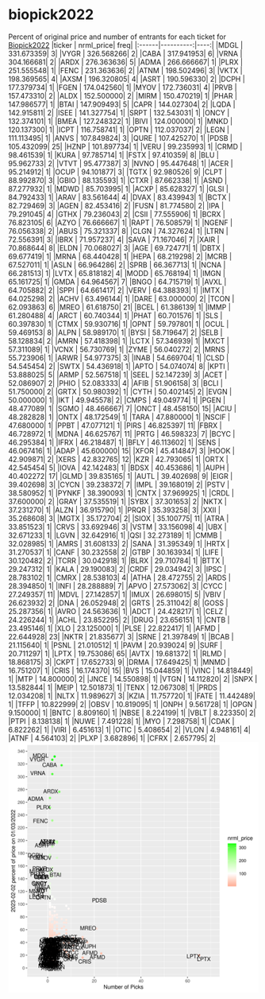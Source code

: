 # biopick2022
Percent of original price and number of entrants for each ticket for [Biopick2022](https://twitter.com/hashtag/Biopick2022)
|ticker | nrml_price| freq|
|:------|----------:|----:|
|MDGL   | 331.673359|    3|
|VYGR   | 326.568266|    2|
|CABA   | 317.941953|    6|
|VRNA   | 304.166681|    2|
|ARDX   | 276.363636|    5|
|ADMA   | 266.666667|    1|
|PLRX   | 251.555548|    1|
|FENC   | 231.363636|    2|
|ATNM   | 198.502496|    3|
|VKTX   | 198.369565|    4|
|AXSM   | 196.320805|    4|
|ASRT   | 190.596330|    2|
|DCPH   | 177.379734|    1|
|FGEN   | 174.042560|    1|
|MYOV   | 172.736031|    4|
|PRVB   | 157.473310|    2|
|ALDX   | 152.500000|    2|
|MIRM   | 150.470219|    1|
|PHAR   | 147.986577|    1|
|BTAI   | 147.909493|    5|
|CAPR   | 144.027304|    2|
|LQDA   | 142.915811|    2|
|ISEE   | 141.327754|    1|
|SRPT   | 132.543031|    1|
|ONCY   | 132.374101|    1|
|BMEA   | 127.248322|    1|
|BIVI   | 124.000000|    1|
|MNKD   | 120.137300|    1|
|ICPT   | 116.758741|    1|
|OPTN   | 112.037037|    2|
|LEGN   | 111.113495|    1|
|ANVS   | 107.849824|    3|
|QURE   | 107.425270|    1|
|PDSB   | 105.432099|   25|
|HZNP   | 101.897734|    1|
|VERU   |  99.235993|    1|
|CRMD   |  98.461539|    1|
|KURA   |  97.785714|    1|
|FSTX   |  97.410359|    8|
|BLU    |  95.962733|    2|
|VTVT   |  95.477387|    3|
|NVNO   |  95.447648|    1|
|ACER   |  95.214912|    1|
|OCUP   |  94.101877|    3|
|TGTX   |  92.980526|    9|
|CLPT   |  88.992870|    3|
|GBIO   |  88.135593|    1|
|CTXR   |  87.662338|    1|
|ASND   |  87.277932|    1|
|MDWD   |  85.703995|    1|
|ACXP   |  85.628327|    1|
|GLSI   |  84.792433|    1|
|ARAV   |  83.561644|    4|
|DVAX   |  83.439943|    1|
|BCTX   |  82.729469|    3|
|AGEN   |  82.453416|    2|
|FUSN   |  81.774580|    2|
|IPA    |  79.291045|    4|
|GTHX   |  79.236043|    2|
|CSII   |  77.555906|    1|
|BCRX   |  76.823105|    6|
|AZYO   |  76.666667|    1|
|RAPT   |  76.508579|    1|
|NGENF  |  76.056338|    2|
|ABUS   |  75.321337|    8|
|CLGN   |  74.327624|    1|
|LTRN   |  72.556391|    3|
|IBRX   |  71.957237|    4|
|SAVA   |  71.167046|    7|
|XAIR   |  70.868644|    8|
|ELDN   |  70.068027|    3|
|AGE    |  69.724771|    1|
|DBTX   |  69.677419|    1|
|MRNA   |  68.440428|    1|
|HEPA   |  68.219298|    2|
|MCRB   |  67.527011|    1|
|ASLN   |  66.964286|    2|
|SPRB   |  66.367713|    1|
|NCNA   |  66.281513|    1|
|LVTX   |  65.818182|    4|
|MODD   |  65.768194|    1|
|IMGN   |  65.161725|    1|
|GMDA   |  64.964567|    7|
|BNGO   |  64.715719|    1|
|AVXL   |  64.705882|    2|
|SPPI   |  64.661417|    2|
|VERV   |  64.388393|    1|
|IMTX   |  64.025298|    2|
|ACHV   |  63.496144|    1|
|DARE   |  63.000000|    2|
|TCON   |  62.093863|    6|
|MREO   |  61.618750|   21|
|BCEL   |  61.386139|    1|
|IMMP   |  61.280488|    4|
|ARCT   |  60.740344|    1|
|PHAT   |  60.701576|    1|
|SLS    |  60.397830|    1|
|CTMX   |  59.930716|    1|
|OPNT   |  59.797801|    1|
|OCUL   |  59.469153|    8|
|ALPN   |  58.989170|    1|
|BYSI   |  58.719647|    2|
|SELB   |  58.128834|    2|
|AMRN   |  57.418398|    1|
|LCTX   |  57.346939|    1|
|MXCT   |  57.311089|    1|
|VCNX   |  56.730769|    1|
|ZYME   |  56.040272|    2|
|MRNS   |  55.723906|    1|
|ARWR   |  54.977375|    3|
|INAB   |  54.669704|    1|
|CLSD   |  54.545454|    2|
|SWTX   |  54.436918|    1|
|APTO   |  54.074074|    8|
|KPTI   |  53.888025|    5|
|ARMP   |  52.567518|    1|
|SEEL   |  52.147239|    3|
|ACET   |  52.086907|    2|
|PHIO   |  52.083333|    4|
|AFIB   |  51.906158|    3|
|BCLI   |  51.750000|    2|
|GRTX   |  50.980392|    1|
|CYTH   |  50.402145|    2|
|EVGN   |  50.000000|    1|
|IKT    |  49.945578|    2|
|CMPS   |  49.049774|    1|
|PGEN   |  48.477089|    1|
|SGMO   |  48.466667|    7|
|ONCT   |  48.458150|   15|
|ACIU   |  48.282828|    1|
|ONTX   |  48.172549|    1|
|TARA   |  47.880000|    1|
|NSCIF  |  47.680000|    1|
|PPBT   |  47.077121|    1|
|PIRS   |  46.825397|   11|
|FBRX   |  46.728972|    1|
|MDNA   |  46.625767|   11|
|PRTG   |  46.598323|    7|
|BCYC   |  46.295384|    1|
|IFRX   |  46.218487|    1|
|BFLY   |  46.113602|    1|
|SENS   |  46.067416|    1|
|ADAP   |  45.600000|   15|
|XFOR   |  45.414847|    3|
|HOOK   |  42.909871|    2|
|XERS   |  42.832765|   12|
|KZR    |  42.793065|    1|
|ORTX   |  42.545454|    5|
|IOVA   |  42.142483|    1|
|BDSX   |  40.453686|    1|
|AUPH   |  40.402272|   17|
|GLMD   |  39.835165|    1|
|AUTL   |  39.402698|    9|
|EIGR   |  39.402698|    3|
|CYCN   |  39.238372|    7|
|IMPL   |  39.168019|    2|
|PSTV   |  38.580952|    1|
|PYNKF  |  38.390093|    1|
|CNTX   |  37.969925|    1|
|CRDL   |  37.600000|    2|
|GRAY   |  37.535519|    1|
|SYBX   |  37.301653|    2|
|NKTX   |  37.231270|    1|
|ALZN   |  36.915790|    1|
|PRQR   |  35.393258|    3|
|XXII   |  35.268608|    3|
|MGTX   |  35.172704|    2|
|SIOX   |  35.100775|   11|
|ATRA   |  33.851523|    1|
|CRVS   |  33.692946|    3|
|VSTM   |  33.156098|    4|
|UBX    |  32.671233|    1|
|LGVN   |  32.642916|    1|
|QSI    |  32.273189|    1|
|CMMB   |  32.028985|    1|
|AMRS   |  31.608133|    2|
|SANA   |  31.395349|    1|
|HRTX   |  31.270537|    1|
|CANF   |  30.232558|    2|
|GTBP   |  30.163934|    1|
|LIFE   |  30.120482|    2|
|TCRR   |  30.042918|    1|
|BLRX   |  29.710784|    1|
|BTTX   |  29.247312|    1|
|KALA   |  29.190083|    2|
|CRDF   |  29.034942|    3|
|IPSC   |  28.783102|    1|
|CMRX   |  28.538103|    4|
|ATHA   |  28.472755|    2|
|ARDS   |  28.394850|    1|
|INFI   |  28.288889|    7|
|APVO   |  27.573062|    3|
|CYCC   |  27.249357|   11|
|MDVL   |  27.142857|    1|
|IMUX   |  26.698015|    5|
|VBIV   |  26.623932|    2|
|DNA    |  26.052948|    2|
|GRTS   |  25.311042|    8|
|GOSS   |  25.287356|    1|
|AVRO   |  24.563636|    1|
|ADCT   |  24.428217|    1|
|CELZ   |  24.226244|    1|
|ACHL   |  23.852295|    2|
|DRUG   |  23.656151|    1|
|CNTB   |  23.495146|    1|
|XLO    |  23.125000|    1|
|PLSE   |  22.822417|    1|
|AFMD   |  22.644928|   23|
|NKTR   |  21.835677|    3|
|SRNE   |  21.397849|    1|
|BCAB   |  21.115640|    1|
|PSNL   |  21.010512|    1|
|PAVM   |  20.939024|    9|
|SURF   |  20.711297|    1|
|LPTX   |  19.753086|   65|
|AVTX   |  19.681372|    1|
|RLMD   |  18.868175|    3|
|CKPT   |  17.652733|    9|
|DRMA   |  17.649425|    1|
|MNMD   |  16.751207|    1|
|CRIS   |  16.174370|   15|
|BVS    |  15.044859|    1|
|VINC   |  14.818449|    1|
|MTP    |  14.800000|    2|
|JNCE   |  14.550898|    1|
|VTGN   |  14.112820|    2|
|SNPX   |  13.582844|    1|
|MEIP   |  12.501873|    1|
|TENX   |  12.067308|    1|
|PRDS   |  12.034208|    1|
|NLTX   |  11.989627|    3|
|KZIA   |  11.757720|    1|
|FATE   |  11.442489|    1|
|TFFP   |  10.822999|    2|
|OBSV   |  10.819095|    1|
|ONPH   |   9.561728|    1|
|OPGN   |   9.150000|    1|
|BNTC   |   8.809160|    1|
|NBSE   |   8.224199|    1|
|VBLT   |   8.223350|    2|
|PTPI   |   8.138138|    1|
|NUWE   |   7.491228|    1|
|MYO    |   7.298758|    1|
|CDAK   |   6.822262|    1|
|VIRI   |   6.451613|    1|
|OTIC   |   5.408654|    2|
|VLON   |   4.948161|    4|
|ATNF   |   4.564103|    2|
|PLXP   |   3.682896|    1|
|CFRX   |   2.657795|    2|
![retvspicks](biopicks.png?raw=true)

